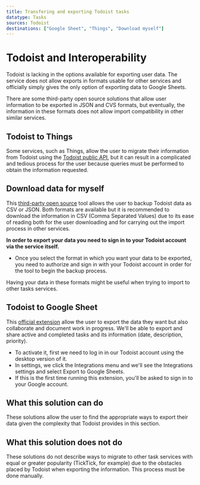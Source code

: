 ```yaml
---
title: Transfering and exporting Todoist tasks
datatype: Tasks
sources: Todoist
destinations: ["Google Sheet", "Things", "Download myself"]
---
```


# Todoist and Interoperability

Todoist is lacking in the options available for exporting user data. The service does not allow exports in formats usable for other services and officially simply gives the only option of exporting data to Google Sheets.

There are some third-party open source solutions that allow user information to be exported in JSON and CVS formats, but eventually, the information in these formats does not allow import compatibility in other similar services.

## Todoist to Things

Some services, such as Things, allow the user to migrate their information from Todoist using the [Todoist public API](https://developer.todoist.com/sync/v9/#get-all-projects), but it can result in a complicated and tedious process for the user because queries must be performed to obtain the information requested.

## Download data for myself
This [third-party open source](https://darekkay.com/todoist-export/) tool allows the user to backup Todoist data as CSV or JSON. Both formats are available but it is recommended to download the information in CSV (Comma Separated Values) due to its ease of reading both for the user downloading and for carrying out the import process in other services.

**In order to export your data you need to sign in to your Todoist account via the service itself.**

* Once you select the format in which you want your data to be exported, you need to authorize and sign in with your Todoist account in order for the tool to begin the backup process.

Having your data in these formats might be useful when trying to import to other tasks services.

## Todoist to Google Sheet

This [official extension](https://todoist.com/help/articles/use-the-export-to-google-sheets-extension-with-todoist-A0r79pnM5) allow the user to export the data they want but also collaborate and document work in progress. We'll be able to export and share active and completed tasks and its information (date, description, priority).

* To activate it, first we need to log in in our Todoist account using the desktop version of it.
* In settings, we click the Integrations menu and we'll see the Integrations settings and select Export to Google Sheets.
* If this is the first time running this extension, you'll be asked to sign in to your Google account.


## What this solution can do

These solutions allow the user to find the appropriate ways to export their data given the complexity that Todoist provides in this section.

## What this solution does not do

These solutions do not describe ways to migrate to other task services with equal or greater popularity (TickTick, for example) due to the obstacles placed by Todoist when exporting the information. This process must be done manually.
